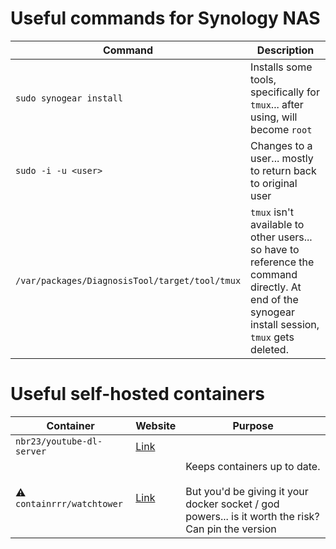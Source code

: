 # Useful commands for Synology NAS


| Command | Description |
| - | - |
| `sudo synogear install` | Installs some tools, specifically for `tmux`... after using, will become `root` |
| `sudo -i -u <user>` | Changes to a user... mostly to return back to original user |
| `/var/packages/DiagnosisTool/target/tool/tmux` | `tmux` isn't available to other users... so have to reference the command directly. At end of the synogear install session, `tmux` gets deleted. |

# Useful self-hosted containers

| Container | Website | Purpose |
| - | - | - |
| `nbr23/youtube-dl-server` | [Link](https://github.com/nbr23/youtube-dl-server) | |
| ⚠️ `containrrr/watchtower` | [Link](https://containrrr.dev/watchtower/) | Keeps containers up to date.<br/><br/>But you'd be giving it your docker socket / god powers... is it worth the risk? Can pin the version |
